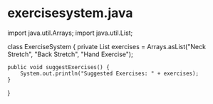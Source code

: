 # exercisesystem.java
import java.util.Arrays;
import java.util.List;

class ExerciseSystem {
    private List<String> exercises = Arrays.asList("Neck Stretch", "Back Stretch", "Hand Exercise");

    public void suggestExercises() {
        System.out.println("Suggested Exercises: " + exercises);
    }
}
